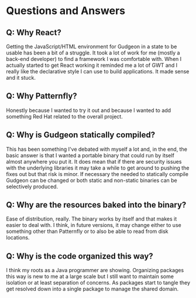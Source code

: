 # Questions and Answers

## Q: Why React?
Getting the JavaScript/HTML environment for Gudgeon in a state to be usable has been a bit of a struggle. It took a lot of work for me (mostly a back-end developer) to find a framework I was comfortable with. When I actually started to get React working it reminded me a lot of GWT and I really like the declarative style I can use to build applications. It made sense and it stuck. 

## Q: Why Patternfly?
Honestly because I wanted to try it out and because I wanted to add something Red Hat related to the overall project. 

## Q: Why is Gudgeon statically compiled?
This has been something I've debated with myself a lot and, in the end, the basic answer is that I wanted a portable binary that could run by itself almost anywhere you put it. It does mean that if there are security issues with the underlying libraries it may take a while to get around to pushing the fixes out but that risk is minor. If necessary the needed to statically compile Gudgeon can be changed or both static and non-static binaries can be selectively produced.

## Q: Why are the resources baked into the binary?
Ease of distribution, really. The binary works by itself and that makes it easier to deal with. I think, in future versions, it may change either to use something other than Patternfly or to also be able to read from disk locations.

## Q: Why is the code organized this way?
I think my roots as a Java programmer are showing. Organizing packages this way is new to me at a large scale but I still want to maintain some isolation or at least separation of concerns. As packages start to tangle they get resolved down into a single package to manage the shared domain.

